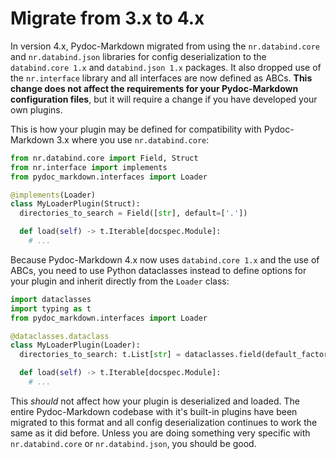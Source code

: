 # Migrate from 3.x to 4.x

In version 4.x, Pydoc-Markdown migrated from using the `nr.databind.core` and `nr.databind.json` libraries for
config deserialization to the `databind.core 1.x` and `databind.json 1.x` packages. It also dropped use of the
`nr.interface` library and all interfaces are now defined as ABCs. **This change does not affect the requirements
for your Pydoc-Markdown configuration files**, but it will require a change if you have developed your own plugins.

This is how your plugin may be defined for compatibility with Pydoc-Markdown 3.x where you use `nr.databind.core`:

```py
from nr.databind.core import Field, Struct
from nr.interface import implements
from pydoc_markdown.interfaces import Loader

@implements(Loader)
class MyLoaderPlugin(Struct):
  directories_to_search = Field([str], default=['.'])

  def load(self) -> t.Iterable[docspec.Module]:
    # ...
```

Because Pydoc-Markdown 4.x now uses `databind.core 1.x` and the use of ABCs, you need to use Python dataclasses instead
to define options for your plugin and inherit directly from the `Loader` class:

```py
import dataclasses
import typing as t
from pydoc_markdown.interfaces import Loader

@dataclasses.dataclass
class MyLoaderPlugin(Loader):
  directories_to_search: t.List[str] = dataclasses.field(default_factory=lambda: ['.'])

  def load(self) -> t.Iterable[docspec.Module]:
    # ...
```

This _should_ not affect how your plugin is deserialized and loaded. The entire Pydoc-Markdown codebase with it's
built-in plugins have been migrated to this format and all config deserialization continues to work the same as it
did before. Unless you are doing something very specific with `nr.databind.core` or `nr.databind.json`, you should
be good.
